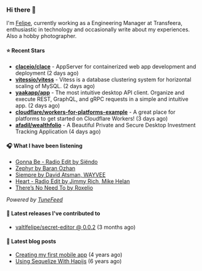 ### Hi there 👋

I'm [Felipe](https://felipevm.com), currently working as a Engineering Manager at Transfeera, enthusiastic in technology and occasionally write about my experiences. Also a hobby photographer.

#### ⭐ Recent Stars
- **[claceio/clace](https://github.com/claceio/clace)** - AppServer for containerized web app development and deployment (2 days ago)
- **[vitessio/vitess](https://github.com/vitessio/vitess)** - Vitess is a database clustering system for horizontal scaling of MySQL. (2 days ago)
- **[yaakapp/app](https://github.com/yaakapp/app)** - The most intuitive desktop API client. Organize and execute REST, GraphQL, and gRPC requests in a simple and intuitive app. (2 days ago)
- **[cloudflare/workers-for-platforms-example](https://github.com/cloudflare/workers-for-platforms-example)** - A great place for platforms to get started on Cloudflare Workers! (3 days ago)
- **[afadil/wealthfolio](https://github.com/afadil/wealthfolio)** - A Beautiful Private and Secure Desktop Investment Tracking Application (4 days ago)

#### 🎧 What I have been listening
- [Gonna Be - Radio Edit by Siëndo](https://open.spotify.com/track/40BBQVZQ4AtGmqyiZeJmlo)
- [Zephyr by Baran Ozhan](https://open.spotify.com/track/3KuoQvv7Piw81tlQI0KDtN)
- [Siempre by David Atsman, WAYVEE](https://open.spotify.com/track/5LsY6xeLRsFnnslPhZ0ofi)
- [Heart - Radio Edit by Jimmy Rich, Mike Helan](https://open.spotify.com/track/2TyPYR5t34YU0KtchWN2l5)
- [There’s No Need To by Roxelio](https://open.spotify.com/track/1odaprfK5XPWFxMK3oNo0i)

_Powered by [TuneFeed](https://tunefeed.app?ref=valtlfelipe-gh-profile)_ 

#### 🚀 Latest releases I've contributed to


- [valtlfelipe/secret-editor @ 0.0.2](https://github.com/valtlfelipe/secret-editor/releases/tag/0.0.2) (3 months ago)

#### 📄 Latest blog posts
- [Creating my first mobile app](https://felipevm.com/posts/creating-my-first-mobile-app/) (4 years ago)
- [Using Sequelize With Hapijs](https://felipevm.com/posts/using-sequelize-with-hapijs/) (6 years ago)
